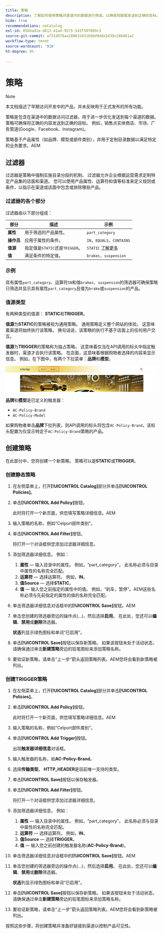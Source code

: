 ```yaml
---
title: 策略
description: 了解如何使用策略对渠道内的数据进行筛选，以确保将数据发送到正确的目标。
hide: true
recommendations: noCatalog
exl-id: 05bbad1a-d612-41a4-9575-543f507089c3
source-git-commit: a731d978aa180633431b0dd9dde5439c286461a2
workflow-type: tm+mt
source-wordcount: '910'
ht-degree: 0%

---
```


# 策略

>[!NOTE]
>
>本文档描述了早期访问开发中的产品，并未反映用于正式发布的所有功能。

策略是包含在渠道中的数据访问过滤器，用于进一步优化发送到每个渠道的数据。 策略可确保将正确的内容发送到正确的目标。 例如，销售点实体商店、市场、广告管道(Google、Facebook、Instagram)。

策略基于产品属性（如品牌、模型或部件类别），并用于定制目录数据以满足特定的业务要求。&#x200B;AEM

## 过滤器

过滤器是策略中强制实施目录分段的机制。 过滤器允许企业根据运营需求定制特定产品集的店面和渠道。 您可以使用产品属性、运算符和值等标准来定义规则或条件，以指示在渠道或店面中包含或排除哪些产品。

### 过滤器的各个部分

过滤器由以下部分组成：

| 部分 | 描述 | 示例 |
|---|---|---|
| **属性** | 用于筛选的产品属性。 | `part_category` |
| **操作员** | 应用于属性的条件。 | `IN`，`EQUALS`，`CONTAINS` |
| **值源** | 指定值是`STATIC`还是`TRIGGER`。 | `STATIC` [了解更多](#value-source-types) |
| **值** | 满足条件的特定值。 | `brakes, suspension` |

### 示例

具有属性`part_category`、运算符`IN`和值`brakes, suspension`的筛选器可确保策略只筛选并显示具有属性`part_category`且值为`brake`或`suspension`的产品。

### 值源类型

有两种类型的值源： **STATIC**&#x200B;和&#x200B;**TRIGGER**。

**值源**&#x200B;为&#x200B;**STATIC**&#x200B;的策略被视为通用策略。 通用策略定义整个网站的体验。 这意味着渠道将始终执行该策略。 换句话说，该策略的执行不基于店面上的任何用户交互。

**值源**&#x200B;为&#x200B;**TRIGGER**&#x200B;的策略称为独占策略。 这意味着仅当在API调用的标头中指定触发器时，渠道才会执行该策略。 在店面，这意味着根据购物者选择的内容来显示信息。 例如，在下图中，有两个下拉菜单：**品牌**&#x200B;和&#x200B;**模型**。

![店面上的触发器值源](../assets/policy-trigger.png)

**品牌**&#x200B;和&#x200B;**模型**&#x200B;是已定义的触发器：

- `AC-Policy-Brand`
- `AC-Policy-Model`

如果购物者单击&#x200B;**品牌**&#x200B;下拉列表，则API调用的标头将包含`AC-Policy-Brand`，该标头配置为仅显示特定于`AC-Policy-Brand`策略的产品。

## 创建策略

在此部分中，您将创建一个新策略。 策略可以是&#x200B;**STATIC**&#x200B;或&#x200B;**TRIGGER**。

### 创建静态策略

1. 在左侧菜单上，打开&#x200B;**[!UICONTROL Catalog]**&#x200B;部分并单击&#x200B;**[!UICONTROL Policies]**。

1. 单击&#x200B;**[!UICONTROL Add Policy]**&#x200B;按钮。

   此时将打开一个新页面，供您填写策略详细信息。&#x200B;AEM

1. 输入策略的名称，例如“Celport部件类别”。

1. 单击&#x200B;**[!UICONTROL Add Filter]**&#x200B;按钮。

   将打开一个对话框供您添加过滤器详细信息。

1. 添加筛选器详细信息。 例如：

   1. **属性** — 输入目录中的属性。 例如，“part_category”。 此名称必须与目录中属性的名称完全匹配。
   1. **运算符** — 选择运算符。 例如，**IN**&#x200B;。
   1. **值Source** — 选择&#x200B;**STATIC**&#x200B;。
   1. **值** — 输入您之前指定的属性中的值。 例如，“刹车，暂停”。&#x200B;AEM这些名称必须与先前指定的属性的值的名称完全匹配。

1. 单击筛选器详细信息对话框中的&#x200B;**[!UICONTROL Save]**&#x200B;按钮。&#x200B;AEM

1. 单击您创建的筛选器旁边的操作点(...)，然后选择&#x200B;**启用**。 在此处，您还可以&#x200B;**编辑**、**禁用**&#x200B;或&#x200B;**删除**&#x200B;筛选器。

   **状态**&#x200B;列显示绿色图标和单词“已启用”。

1. 单击&#x200B;**[!UICONTROL Save]**&#x200B;按钮以保存新策略&#x200B;。 如果该按钮未处于活动状态，请确保通过单击&#x200B;**新建策略**&#x200B;旁边的铅笔图标来添加策略名称。

1. 要验证新策略，请单击“上一步”箭头返回策略列表。&#x200B;AEM您将会看到新策略被列出。

### 创建TRIGGER策略

1. 在左侧菜单上，打开&#x200B;**[!UICONTROL Catalog]**&#x200B;部分并单击&#x200B;**[!UICONTROL Policies]**。

1. 单击&#x200B;**[!UICONTROL Add Policy]**&#x200B;按钮。

   此时将打开一个新页面，供您填写策略详细信息。&#x200B;AEM

1. 输入策略的名称，例如“Celport部件类别”。

1. 单击&#x200B;**[!UICONTROL Add Trigger]**&#x200B;按钮。

   出现&#x200B;**触发器详细信息**&#x200B;对话框。

1. 输入触发器的名称，如&#x200B;**AC-Policy-Brand**。

1. 选择&#x200B;**传输类型**。 **HTTP_HEADER**&#x200B;是目前唯一支持的类型。

1. 单击&#x200B;**[!UICONTROL Save]**&#x200B;按钮以保存触发器。

1. 单击&#x200B;**[!UICONTROL Add Filter]**&#x200B;按钮。

   将打开一个对话框供您添加过滤器详细信息。

1. 添加筛选器详细信息。 例如：

   1. **属性** — 输入目录中的属性。 例如，“part_category”。 此名称必须与目录中属性的名称完全匹配。
   1. **运算符** — 选择运算符。 例如，**IN**&#x200B;。
   1. **值Source** — 选择&#x200B;**TRIGGER**&#x200B;。
   1. **值** — 输入您之前创建的触发器名称(**AC-Policy-Brand**)。

1. 单击筛选器详细信息对话框中的&#x200B;**[!UICONTROL Save]**&#x200B;按钮。&#x200B;AEM

1. 单击您创建的筛选器旁边的操作点(...)，然后选择&#x200B;**启用**。 在此处，您还可以&#x200B;**编辑**、**禁用**&#x200B;或&#x200B;**删除**&#x200B;筛选器。

   **状态**&#x200B;列显示绿色图标和单词“已启用”。

1. 单击&#x200B;**[!UICONTROL Save]**&#x200B;按钮以保存新策略&#x200B;。 如果该按钮未处于活动状态，请确保通过单击&#x200B;**新建策略**&#x200B;旁边的铅笔图标来添加策略名称。

1. 要验证新策略，请单击“上一步”箭头返回策略列表。&#x200B;AEM您将会看到新策略被列出。

按照这些步骤，将创建策略并准备好链接到渠道以控制产品可见性。
